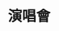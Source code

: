 ---
title: '演唱會'
pictures: '["https://raw.githubusercontent.com/Yhuang4881/cms-content-stage/main/content/resources/images/1647920385546-1183-840-pic-2.jpg","https://raw.githubusercontent.com/Yhuang4881/cms-content-stage/main/content/resources/images/1647920385536-890-540-pic-1.jpg","https://raw.githubusercontent.com/Yhuang4881/cms-content-stage/main/content/resources/images/1647920385525-1183-839-classic.jpg"]'
---